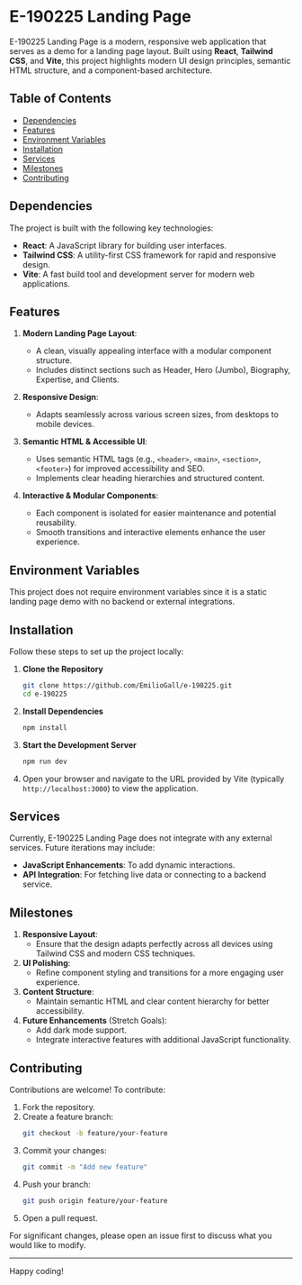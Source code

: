 # E-190225 Landing Page

E-190225 Landing Page is a modern, responsive web application that serves as a demo for a landing page layout. Built using **React**, **Tailwind CSS**, and **Vite**, this project highlights modern UI design principles, semantic HTML structure, and a component-based architecture.

## Table of Contents

- [Dependencies](#dependencies)
- [Features](#features)
- [Environment Variables](#environment-variables)
- [Installation](#installation)
- [Services](#services)
- [Milestones](#milestones)
- [Contributing](#contributing)

## Dependencies

The project is built with the following key technologies:

- **React**: A JavaScript library for building user interfaces.
- **Tailwind CSS**: A utility-first CSS framework for rapid and responsive design.
- **Vite**: A fast build tool and development server for modern web applications.

## Features

1. **Modern Landing Page Layout**:
   - A clean, visually appealing interface with a modular component structure.
   - Includes distinct sections such as Header, Hero (Jumbo), Biography, Expertise, and Clients.

2. **Responsive Design**:
   - Adapts seamlessly across various screen sizes, from desktops to mobile devices.

3. **Semantic HTML & Accessible UI**:
   - Uses semantic HTML tags (e.g., `<header>`, `<main>`, `<section>`, `<footer>`) for improved accessibility and SEO.
   - Implements clear heading hierarchies and structured content.

4. **Interactive & Modular Components**:
   - Each component is isolated for easier maintenance and potential reusability.
   - Smooth transitions and interactive elements enhance the user experience.

## Environment Variables

This project does not require environment variables since it is a static landing page demo with no backend or external integrations.

## Installation

Follow these steps to set up the project locally:

1. **Clone the Repository**
   ```bash
   git clone https://github.com/EmilioGall/e-190225.git
   cd e-190225
   ```
2. **Install Dependencies**
   ```bash
   npm install
   ```
3. **Start the Development Server**
   ```bash
   npm run dev
   ```
4. Open your browser and navigate to the URL provided by Vite (typically `http://localhost:3000`) to view the application.

## Services

Currently, E-190225 Landing Page does not integrate with any external services. Future iterations may include:

- **JavaScript Enhancements**: To add dynamic interactions.
- **API Integration**: For fetching live data or connecting to a backend service.

## Milestones

1. **Responsive Layout**:
   - Ensure that the design adapts perfectly across all devices using Tailwind CSS and modern CSS techniques.
2. **UI Polishing**:
   - Refine component styling and transitions for a more engaging user experience.
3. **Content Structure**:
   - Maintain semantic HTML and clear content hierarchy for better accessibility.
4. **Future Enhancements** (Stretch Goals):
   - Add dark mode support.
   - Integrate interactive features with additional JavaScript functionality.

## Contributing

Contributions are welcome! To contribute:

1. Fork the repository.
2. Create a feature branch:
   ```bash
   git checkout -b feature/your-feature
   ```
3. Commit your changes:
   ```bash
   git commit -m "Add new feature"
   ```
4. Push your branch:
   ```bash
   git push origin feature/your-feature
   ```
5. Open a pull request.

For significant changes, please open an issue first to discuss what you would like to modify.

---

Happy coding!
